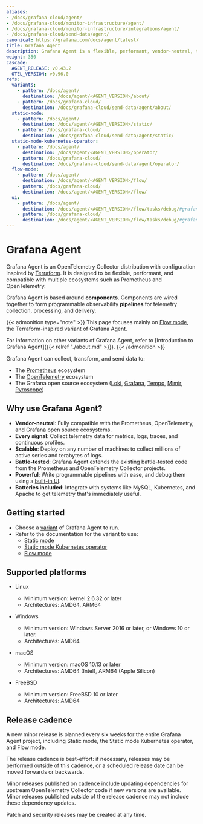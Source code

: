 ```yaml
---
aliases:
- /docs/grafana-cloud/agent/
- /docs/grafana-cloud/monitor-infrastructure/agent/
- /docs/grafana-cloud/monitor-infrastructure/integrations/agent/
- /docs/grafana-cloud/send-data/agent/
canonical: https://grafana.com/docs/agent/latest/
title: Grafana Agent
description: Grafana Agent is a flexible, performant, vendor-neutral, telemetry collector
weight: 350
cascade:
  AGENT_RELEASE: v0.43.2
  OTEL_VERSION: v0.96.0
refs:
  variants:
    - pattern: /docs/agent/
      destination: /docs/agent/<AGENT_VERSION>/about/
    - pattern: /docs/grafana-cloud/
      destination: /docs/grafana-cloud/send-data/agent/about/
  static-mode:
    - pattern: /docs/agent/
      destination: /docs/agent/<AGENT_VERSION>/static/
    - pattern: /docs/grafana-cloud/
      destination: /docs/grafana-cloud/send-data/agent/static/
  static-mode-kubernetes-operator:
    - pattern: /docs/agent/
      destination: /docs/agent/<AGENT_VERSION>/operator/
    - pattern: /docs/grafana-cloud/
      destination: /docs/grafana-cloud/send-data/agent/operator/
  flow-mode:
    - pattern: /docs/agent/
      destination: /docs/agent/<AGENT_VERSION>/flow/
    - pattern: /docs/grafana-cloud/
      destination: /docs/agent/<AGENT_VERSION>/flow/
  ui:
    - pattern: /docs/agent/
      destination: /docs/agent/<AGENT_VERSION>/flow/tasks/debug/#grafana-agent-flow-ui
    - pattern: /docs/grafana-cloud/
      destination: /docs/agent/<AGENT_VERSION>/flow/tasks/debug/#grafana-agent-flow-ui
---
```


# Grafana Agent

Grafana Agent is an OpenTelemetry Collector distribution with configuration
inspired by [Terraform][]. It is designed to be flexible, performant, and
compatible with multiple ecosystems such as Prometheus and OpenTelemetry.

Grafana Agent is based around **components**. Components are wired together to
form programmable observability **pipelines** for telemetry collection,
processing, and delivery.

{{< admonition type="note" >}}
This page focuses mainly on [Flow mode](https://grafana.com/docs/agent/<AGENT_VERSION>/flow/), the Terraform-inspired variant of Grafana Agent.

For information on other variants of Grafana Agent, refer to [Introduction to Grafana Agent]({{< relref "./about.md" >}}).
{{< /admonition >}}

Grafana Agent can collect, transform, and send data to:

* The [Prometheus][] ecosystem
* The [OpenTelemetry][] ecosystem
* The Grafana open source ecosystem ([Loki][], [Grafana][], [Tempo][], [Mimir][], [Pyroscope][])

[Terraform]: https://terraform.io
[Prometheus]: https://prometheus.io
[OpenTelemetry]: https://opentelemetry.io
[Loki]: https://github.com/grafana/loki
[Grafana]: https://github.com/grafana/grafana
[Tempo]: https://github.com/grafana/tempo
[Mimir]: https://github.com/grafana/mimir
[Pyroscope]: https://github.com/grafana/pyroscope

## Why use Grafana Agent?

* **Vendor-neutral**: Fully compatible with the Prometheus, OpenTelemetry, and
  Grafana open source ecosystems.
* **Every signal**: Collect telemetry data for metrics, logs, traces, and
  continuous profiles.
* **Scalable**: Deploy on any number of machines to collect millions of active
  series and terabytes of logs.
* **Battle-tested**: Grafana Agent extends the existing battle-tested code from
  the Prometheus and OpenTelemetry Collector projects.
* **Powerful**: Write programmable pipelines with ease, and debug them using a
  [built-in UI](ref:ui).
* **Batteries included**: Integrate with systems like MySQL, Kubernetes, and
  Apache to get telemetry that's immediately useful.

## Getting started

* Choose a [variant](ref:variants) of Grafana Agent to run.
* Refer to the documentation for the variant to use:
  * [Static mode](ref:static-mode)
  * [Static mode Kubernetes operator](ref:static-mode-kubernetes-operator)
  * [Flow mode](ref:flow-mode)

## Supported platforms

* Linux

  * Minimum version: kernel 2.6.32 or later
  * Architectures: AMD64, ARM64

* Windows

  * Minimum version: Windows Server 2016 or later, or Windows 10 or later.
  * Architectures: AMD64

* macOS

  * Minimum version: macOS 10.13 or later
  * Architectures: AMD64 (Intel), ARM64 (Apple Silicon)

* FreeBSD

  * Minimum version: FreeBSD 10 or later
  * Architectures: AMD64

## Release cadence

A new minor release is planned every six weeks for the entire Grafana Agent
project, including Static mode, the Static mode Kubernetes operator, and Flow
mode.

The release cadence is best-effort: if necessary, releases may be performed
outside of this cadence, or a scheduled release date can be moved forwards or
backwards.

Minor releases published on cadence include updating dependencies for upstream
OpenTelemetry Collector code if new versions are available. Minor releases
published outside of the release cadence may not include these dependency
updates.

Patch and security releases may be created at any time.

